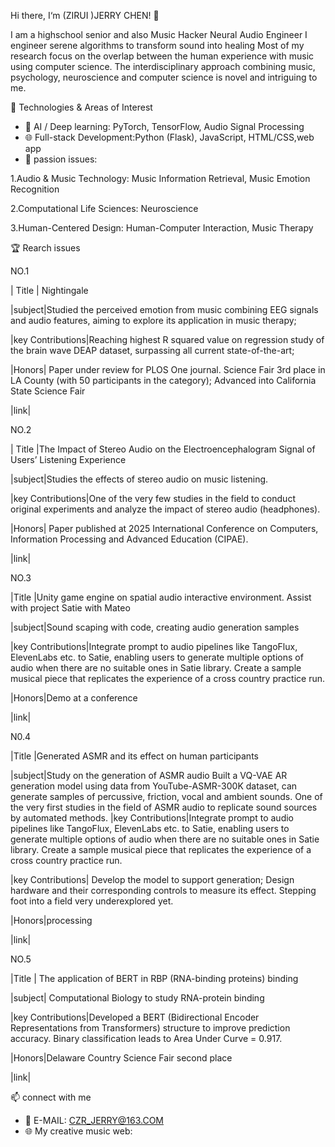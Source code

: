 Hi there, I‘m (ZIRUI )JERRY CHEN! 👋

I am a highschool senior and also 
Music Hacker
Neural Audio Engineer
I engineer serene algorithms to transform sound into healing
Most of my research focus on the overlap between the human experience with music using computer science. The interdisciplinary approach combining music, psychology, neuroscience and computer science is novel and intriguing to me.

🚀 Technologies & Areas of Interest
- 🧠 AI / Deep learning: PyTorch, TensorFlow, Audio Signal Processing
- 🌐 Full-stack Development:Python (Flask), JavaScript, HTML/CSS,web app
- 🔬 passion issues:

1.Audio & Music Technology: Music Information Retrieval, Music Emotion Recognition

2.Computational Life Sciences:  Neuroscience

3.Human-Centered Design: Human-Computer Interaction, Music Therapy


 🏆 Rearch issues

NO.1

| Title | Nightingale

|subject|Studied the perceived emotion from music combining EEG signals and audio features, aiming to explore its application in music therapy;

|key Contributions|Reaching highest R squared value on regression study of the brain wave DEAP dataset, surpassing all current state-of-the-art;

|Honors| Paper under review for PLOS One journal. Science Fair 3rd place in LA County (with 50 participants in the category); Advanced into California State Science Fair

|link|


NO.2

| Title |The Impact of Stereo Audio on the Electroencephalogram Signal of Users’ Listening Experience

|subject|Studies the effects of stereo audio on music listening. 

|key Contributions|One of the very few studies in the field to conduct original experiments and analyze the impact of stereo audio (headphones). 

|Honors| Paper published at 2025 International Conference on Computers, Information Processing and Advanced Education (CIPAE). 

|link|


NO.3

|Title |Unity game engine on spatial audio interactive environment. Assist with project Satie with Mateo

|subject|Sound scaping with code, creating audio generation samples

|key Contributions|Integrate prompt to audio pipelines like TangoFlux, ElevenLabs etc. to Satie, enabling users to generate multiple options of audio when there are no suitable ones in Satie library. Create a sample musical piece that replicates the experience of a cross country practice run. 

|Honors|Demo at a conference

|link|


N0.4

|Title |Generated ASMR and its effect on human participants

|subject|Study on the generation of ASMR audio
Built a VQ-VAE AR generation model using data from YouTube-ASMR-300K dataset, can generate samples of percussive, friction, vocal and ambient sounds. One of the very first studies in the field of ASMR audio to replicate sound sources by automated methods. |key Contributions|Integrate prompt to audio pipelines like TangoFlux, ElevenLabs etc. to Satie, enabling users to generate multiple options of audio when there are no suitable ones in Satie library. Create a sample musical piece that replicates the experience of a cross country practice run. 

|key Contributions| Develop the model to support generation; Design hardware and their corresponding controls to measure its effect. Stepping foot into a field very underexplored yet.

|Honors|processing

|link|

NO.5

|Title | The application of BERT in RBP (RNA-binding proteins) binding

|subject| Computational Biology to study RNA-protein binding

|key Contributions|Developed a BERT (Bidirectional Encoder Representations from Transformers) structure to improve prediction accuracy. Binary classification leads to Area Under Curve = 0.917.

|Honors|Delaware Country Science Fair second place

|link|

📫 connect with me
- 📧 E-MAIL: CZR_JERRY@163.COM
- 🌐 My creative music web:
